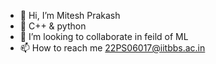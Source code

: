 - 👋 Hi, I’m Mitesh Prakash 
- 🌱 C++ & python 
- 💞️ I’m looking to collaborate in feild of ML 
- 📫 How to reach me 22PS06017@iitbbs.ac.in

<!---
MITU16EE01/MITU16EE01 is a ✨ special ✨ repository because its `README.md` (this file) appears on your GitHub profile.
You can click the Preview link to take a look at your changes.
--->
